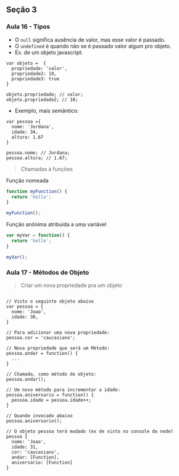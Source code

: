 ## Seção 3

### Aula 16 - Tipos

* O `null` significa ausência de valor, mas esse valor é passado.
* O `undefined` é quando não se é passado valor algum pro objeto.
* Ex. de um objeto javascript:

```JS
var objeto =  {
  propriedade: 'valor',
  propriedade2: 10,
  propriedade3: true
}

objeto.propriedade; // valor;
objeto.propriedade2; // 10;
```

* Exemplo, mais semântico:

```JS
var pessoa ={
  nome: 'Jordana',
  idade: 34,
  altura: 1.67
}

pessoa.nome; // Jordana;
pessoa.altura; // 1.67;
```

> Chamadas à funções

Função nomeada

```js
function myFunction() {
  return 'hello';
}

myFunction();
```

Função anônima atribuída a uma variável

```js
var myVar = function() {
  return 'hello';
}

myVar();
```

### Aula 17 - Métodos de Objeto

> Criar um nova propriedade pra um objeto

```JS

// Visto o seguinte objeto abaixo
var pessoa = {
  nome: 'Joao',
  idade: 30,
}

// Para adicionar uma nova propriedade:
pessoa.cor = 'caucasiano';

// Nova propriedade que será um Método:
pessoa.andar = function() {
  ...
}

// Chamada, como método do objeto:
pessoa.andar();

// Um novo método para incrementar a idade:
pessoa.aniversario = function() {
  pessoa.idade = pessoa.idade++;
}

// Quando invocado abaixo
pessoa.aniversario();

// O objeto pessoa terá mudado (ex de visto no console do node)
pessoa {
  nome: 'Joao',
  idade: 31,
  cor: 'caucasiano',
  andar: [Function],
  aniversario: [Function]
}
```
